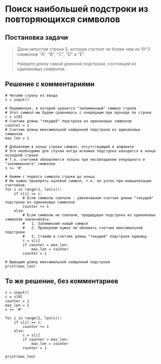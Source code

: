 # Поиск наибольшей подстроки из повторяющихся символов

## Постановка задачи

> Дана непустая строка S, которая состоит не более чем из 10^3 символов "A", "B", "C", "D" и "E".
>
> Найдите длину самой длинной подстроки, состоящей из одинаковых символов.

## Решение с комментариями

    # Читаем строку из ввода
    s = input()

    # Переменная, в которой хранится "запомненный" символ строки
    # Этот символ мы будем сравнивать с очередным при проходе по строке
    c = s[0]
    # Счетчик длины "текущей" подстроки из одинаковых символов
    counter = 1
    # Счетчик длины максимальной найденной подстроки из одинаковых символов
    max_len = 1

    # Добавляем в конце строки символ, отсутствующий в алфавите
    # Это необходимо для случая когда искомая подстрока находится в конце исходной строки
    # Т.к. счетчики обновляются только при несовпадении очередного и "запомненного" символов
    s += '#'

    # Бежим с первого символа строки до конца
    # Не нужно проверять нулевой символ, т.к. он учтен при иницализации счетчиков
    for i in range(1, len(s)):
        if s[i] == c:
            # Если символы совпали - увеличиваем счетчик длины "текущей" подстроки из одинаковых символов
            counter += 1
        else:
            # Если символы не совпали, предыдущая подстрока из одинаковых символов закончилась:
            #   1. Запоминаем новый символ
            #   2. Проверяем нужно ли обновить счетчик максимальной подстроки
            #   3. Ставим в счетчик длины "текущей" подстроки единицу
            c = s[i]
            if counter > max_len:
                max_len = counter
            counter = 1

    # Выводим длину максимальной найденной подстроки
    print(max_len)

## То же решение, без комментариев

    s = input()
    c = s[0]
    counter = 1
    max_len = 1
    s += '#'

    for i in range(1, len(s)):
        if s[i] == c:
            counter += 1
        else:
            c = s[i]
            if counter > max_len:
                max_len = counter
            counter = 1

    print(max_len)
